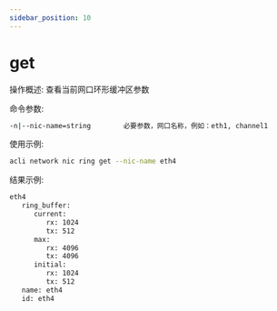 ```yaml
---
sidebar_position: 10
---
```


# get
操作概述: 查看当前网口环形缓冲区参数

命令参数:
```bash
-n|--nic-name=string        必要参数，网口名称，例如：eth1, channel1
```

使用示例:
```bash
acli network nic ring get --nic-name eth4
```

结果示例:
```bash
eth4
   ring_buffer:
      current:
         rx: 1024
         tx: 512
      max:
         rx: 4096
         tx: 4096
      initial:
         rx: 1024
         tx: 512
   name: eth4
   id: eth4
```